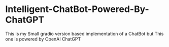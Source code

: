 # Intelligent-ChatBot-Powered-By-ChatGPT
This is my Small gradio version based implementation of a ChatBot but This one is powered by OpenAI ChatGPT
